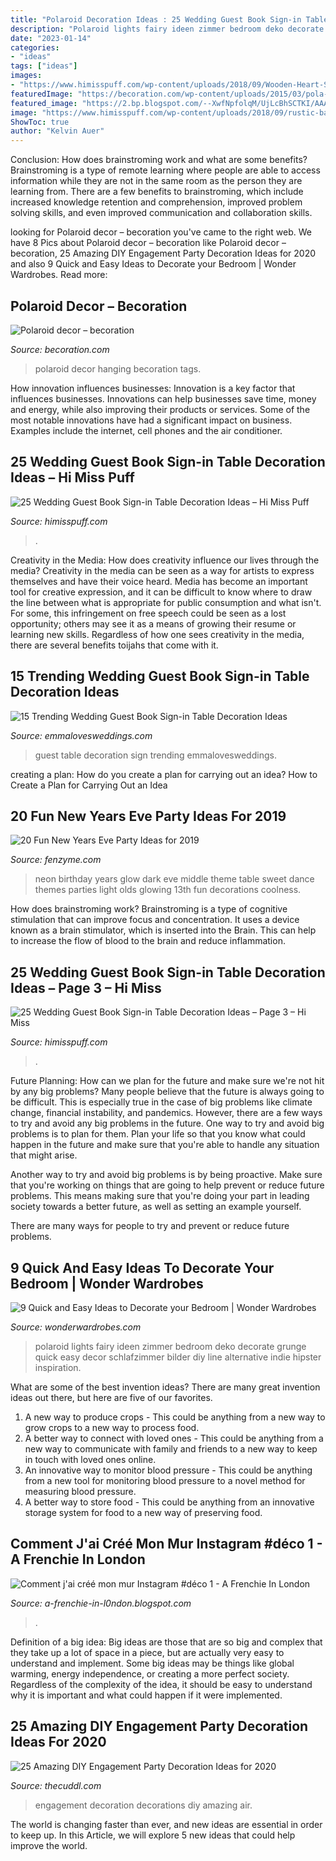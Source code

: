 ```yaml
---
title: "Polaroid Decoration Ideas : 25 Wedding Guest Book Sign-in Table Decoration Ideas – Page 3 – Hi Miss"
description: "Polaroid lights fairy ideen zimmer bedroom deko decorate grunge quick easy decor schlafzimmer bilder diy line alternative indie hipster inspiration"
date: "2023-01-14"
categories:
- "ideas"
tags: ["ideas"]
images:
- "https://www.himisspuff.com/wp-content/uploads/2018/09/Wooden-Heart-Sign-in-table-Cute-Guest-sign-in-book.jpg"
featuredImage: "https://becoration.com/wp-content/uploads/2015/03/pola-6.jpg"
featured_image: "https://2.bp.blogspot.com/--XwfNpfolqM/UjLcBhSCTKI/AAAAAAAADw0/p-sWv2iCe4E/s1600/murinsta3.jpg"
image: "https://www.himisspuff.com/wp-content/uploads/2018/09/rustic-barn-wedding-guest-book-sign-in-table-decor.jpg"
ShowToc: true
author: "Kelvin Auer"
---
```



Conclusion: How does brainstroming work and what are some benefits?
Brainstroming is a type of remote learning where people are able to access information while they are not in the same room as the person they are learning from. There are a few benefits to brainstroming, which include increased knowledge retention and comprehension, improved problem solving skills, and even improved communication and collaboration skills.

	

		
looking for Polaroid decor – becoration you've came to the right web. We have 8 Pics about Polaroid decor – becoration like Polaroid decor – becoration, 25 Amazing DIY Engagement Party Decoration Ideas for 2020 and also 9 Quick and Easy Ideas to Decorate your Bedroom | Wonder Wardrobes. Read more:
		
    
## Polaroid Decor – Becoration

<img loading=lazy src="https://becoration.com/wp-content/uploads/2015/03/pola-6.jpg" onerror="this.onerror=null;this.src='https://tse4.mm.bing.net/th?id=OIP.pjIvjXSvi2P6XSCTEFLssQHaJ3&amp;pid=15.1';" alt="Polaroid decor – becoration">

_Source: becoration.com_

>polaroid decor hanging becoration tags. 

	

How innovation influences businesses:
Innovation is a key factor that influences businesses. Innovations can help businesses save time, money and energy, while also improving their products or services. Some of the most notable innovations have had a significant impact on business. Examples include the internet, cell phones and the air conditioner.

    
## 25 Wedding Guest Book Sign-in Table Decoration Ideas – Hi Miss Puff

<img loading=lazy src="https://www.himisspuff.com/wp-content/uploads/2018/09/rustic-barn-wedding-guest-book-sign-in-table-decor.jpg" onerror="this.onerror=null;this.src='https://tse2.mm.bing.net/th?id=OIP.RIPEk0o6Y2cX1f1JFVkqgwHaLG&amp;pid=15.1';" alt="25 Wedding Guest Book Sign-in Table Decoration Ideas – Hi Miss Puff">

_Source: himisspuff.com_

>. 

	

Creativity in the Media: How does creativity influence our lives through the media?
Creativity in the media can be seen as a way for artists to express themselves and have their voice heard. Media has become an important tool for creative expression, and it can be difficult to know where to draw the line between what is appropriate for public consumption and what isn't. For some, this infringement on free speech could be seen as a lost opportunity; others may see it as a means of growing their resume or learning new skills. Regardless of how one sees creativity in the media, there are several benefits toijahs that come with it.

    
## 15 Trending Wedding Guest Book Sign-in Table Decoration Ideas

<img loading=lazy src="http://emmalovesweddings.com/wp-content/uploads/2018/02/Polaroid-wedding-guest-book-and-table-decoration-ideas.jpg" onerror="this.onerror=null;this.src='https://tse3.mm.bing.net/th?id=OIP.RCDzCPvZM696dhC5BgAV3wHaLH&amp;pid=15.1';" alt="15 Trending Wedding Guest Book Sign-in Table Decoration Ideas">

_Source: emmalovesweddings.com_

>guest table decoration sign trending emmalovesweddings. 

	

creating a plan: How do you create a plan for carrying out an idea?
How to Create a Plan for Carrying Out an Idea

    
## 20 Fun New Years Eve Party Ideas For 2019

<img loading=lazy src="http://www.fenzyme.com/wp-content/uploads/2016/10/New-Years-Eve-Party-Ideas-6.jpg" onerror="this.onerror=null;this.src='https://tse1.mm.bing.net/th?id=OIP.UNVty-Xq_FfPkkc1jWSW0gHaJ3&amp;pid=15.1';" alt="20 Fun New Years Eve Party Ideas for 2019">

_Source: fenzyme.com_

>neon birthday years glow dark eve middle theme table sweet dance themes parties light olds glowing 13th fun decorations coolness. 

	

How does brainstroming work?
Brainstroming is a type of cognitive stimulation that can improve focus and concentration. It uses a device known as a brain stimulator, which is inserted into the Brain. This can help to increase the flow of blood to the brain and reduce inflammation.

    
## 25 Wedding Guest Book Sign-in Table Decoration Ideas – Page 3 – Hi Miss

<img loading=lazy src="https://www.himisspuff.com/wp-content/uploads/2018/09/Wooden-Heart-Sign-in-table-Cute-Guest-sign-in-book.jpg" onerror="this.onerror=null;this.src='https://tse4.mm.bing.net/th?id=OIP.-orSahDhQfvCwxv55xMXoQHaLH&amp;pid=15.1';" alt="25 Wedding Guest Book Sign-in Table Decoration Ideas – Page 3 – Hi Miss">

_Source: himisspuff.com_

>. 

	

Future Planning: How can we plan for the future and make sure we're not hit by any big problems?
Many people believe that the future is always going to be difficult. This is especially true in the case of big problems like climate change, financial instability, and pandemics. However, there are a few ways to try and avoid any big problems in the future. 
One way to try and avoid big problems is to plan for them. Plan your life so that you know what could happen in the future and make sure that you're able to handle any situation that might arise. 

Another way to try and avoid big problems is by being proactive. Make sure that you're working on things that are going to help prevent or reduce future problems. This means making sure that you're doing your part in leading society towards a better future, as well as setting an example yourself. 

There are many ways for people to try and prevent or reduce future problems.

    
## 9 Quick And Easy Ideas To Decorate Your Bedroom | Wonder Wardrobes

<img loading=lazy src="http://www.wonderwardrobes.com/wp-content/uploads/2016/02/tumblr_o1jzls2VTH1ugnlgeo1_500.jpg" onerror="this.onerror=null;this.src='https://tse2.mm.bing.net/th?id=OIP.u4FLPUAz58xRgNr-h6Tc5QHaFj&amp;pid=15.1';" alt="9 Quick and Easy Ideas to Decorate your Bedroom | Wonder Wardrobes">

_Source: wonderwardrobes.com_

>polaroid lights fairy ideen zimmer bedroom deko decorate grunge quick easy decor schlafzimmer bilder diy line alternative indie hipster inspiration. 

	

What are some of the best invention ideas?
There are many great invention ideas out there, but here are five of our favorites. 
1. A new way to produce crops - This could be anything from a new way to grow crops to a new way to process food. 
2. A better way to connect with loved ones - This could be anything from a new way to communicate with family and friends to a new way to keep in touch with loved ones online. 
3. An innovative way to monitor blood pressure - This could be anything from a new tool for monitoring blood pressure to a novel method for measuring blood pressure. 
4. A better way to store food - This could be anything from an innovative storage system for food to a new way of preserving food. 

    
## Comment J&#039;ai Créé Mon Mur Instagram #déco 1 - A Frenchie In London

<img loading=lazy src="https://2.bp.blogspot.com/--XwfNpfolqM/UjLcBhSCTKI/AAAAAAAADw0/p-sWv2iCe4E/s1600/murinsta3.jpg" onerror="this.onerror=null;this.src='https://tse1.mm.bing.net/th?id=OIP.mplE2sYGI7UzzPb_V8B3tAHaE7&amp;pid=15.1';" alt="Comment j&#039;ai créé mon mur Instagram #déco 1 - A Frenchie In London">

_Source: a-frenchie-in-l0ndon.blogspot.com_

>. 

	

Definition of a big idea:
Big ideas are those that are so big and complex that they take up a lot of space in a piece, but are actually very easy to understand and implement. Some big ideas may be things like global warming, energy independence, or creating a more perfect society. Regardless of the complexity of the idea, it should be easy to understand why it is important and what could happen if it were implemented.

    
## 25 Amazing DIY Engagement Party Decoration Ideas For 2020

<img loading=lazy src="https://thecuddl.com/images/2018/02/06-engagement-party-decoration-ideas-thelateststyle.jpg" onerror="this.onerror=null;this.src='https://tse4.mm.bing.net/th?id=OIP.I0IwvZg92VxjDdBK18b9ygHaJ4&amp;pid=15.1';" alt="25 Amazing DIY Engagement Party Decoration Ideas for 2020">

_Source: thecuddl.com_

>engagement decoration decorations diy amazing air. 

	

The world is changing faster than ever, and new ideas are essential in order to keep up. In this Article, we will explore 5 new ideas that could help improve the world.

